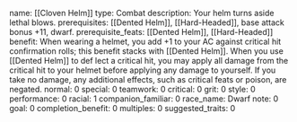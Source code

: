 name: [[Cloven Helm]]
type: Combat
description: Your helm turns aside lethal blows.
prerequisites: [[Dented Helm]], [[Hard-Headed]], base attack bonus +11, dwarf.
prerequisite_feats: [[Dented Helm]], [[Hard-Headed]]
benefit: When wearing a helmet, you add +1 to your AC against critical hit confirmation rolls; this benefit stacks with [[Dented Helm]]. When you use [[Dented Helm]] to def lect a critical hit, you may apply all damage from the critical hit to your helmet before applying any damage to yourself. If you take no damage, any additional effects, such as critical feats or poison, are negated.
normal: 0
special: 0
teamwork: 0
critical: 0
grit: 0
style: 0
performance: 0
racial: 1
companion_familiar: 0
race_name: Dwarf
note: 0
goal: 0
completion_benefit: 0
multiples: 0
suggested_traits: 0
